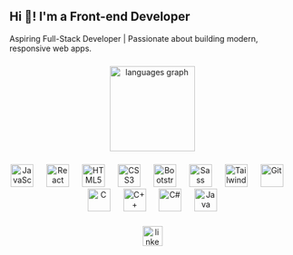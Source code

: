 <h2 align="left">Hi 👋! I'm a Front-end Developer</h2>
<p align="left">Aspiring Full-Stack Developer | Passionate about building modern, responsive web apps.</p>

###

<div align="center">
  <img src="https://github-readme-stats.vercel.app/api/top-langs?username=maurodesouza&locale=en&hide_title=false&layout=compact&card_width=320&langs_count=6&theme=dracula&hide_border=false&hide=Dockerfile,typescript,scss,go,less,ruby,starlark,pug,handlebars,shell&custom_title=Most%20Used%20Languages%20" height="150" alt="languages graph" />
</div>

###

<div align="center">
  <img src="https://cdn.jsdelivr.net/gh/devicons/devicon/icons/javascript/javascript-original.svg" height="40" alt="JavaScript" />
  <img width="15"/>
  <img src="https://cdn.jsdelivr.net/gh/devicons/devicon/icons/react/react-original.svg" height="40" alt="React" />
  <img width="15"/>
  <img src="https://cdn.jsdelivr.net/gh/devicons/devicon/icons/html5/html5-original.svg" height="40" alt="HTML5" />
  <img width="15"/>
  <img src="https://cdn.jsdelivr.net/gh/devicons/devicon/icons/css3/css3-original.svg" height="40" alt="CSS3" />
  <img width="15"/>
  <img src="https://cdn.jsdelivr.net/gh/devicons/devicon/icons/bootstrap/bootstrap-original.svg" height="40" alt="Bootstrap" />
  <img width="15"/>
  <img src="https://cdn.jsdelivr.net/gh/devicons/devicon/icons/sass/sass-original.svg" height="40" alt="Sass" />
  <img width="15"/>
  <img src="https://www.vectorlogo.zone/logos/tailwindcss/tailwindcss-icon.svg" height="40" alt="Tailwind CSS" />
  <img width="15"/>
  <img src="https://cdn.jsdelivr.net/gh/devicons/devicon/icons/git/git-original.svg" height="40" alt="Git" />
  <img width="15"/>
  <img src="https://cdn.jsdelivr.net/gh/devicons/devicon/icons/c/c-original.svg" height="40" alt="C" />
  <img width="15"/>
  <img src="https://cdn.jsdelivr.net/gh/devicons/devicon/icons/cplusplus/cplusplus-original.svg" height="40" alt="C++" />
  <img width="15"/>
  <img src="https://cdn.jsdelivr.net/gh/devicons/devicon/icons/csharp/csharp-original.svg" height="40" alt="C#" />
  <img width="15"/>
  <img src="https://cdn.jsdelivr.net/gh/devicons/devicon/icons/java/java-original.svg" height="40" alt="Java" />
</div>

###

<div align="center">
  <a href="http://linkedin.com/in/khayal--abdullayev" target="_blank">
    <img src="https://img.shields.io/static/v1?message=LinkedIn&logo=linkedin&label=&color=0077B5&logoColor=white&labelColor=&style=for-the-badge" height="35" alt="linkedin logo" />
  </a>
</div>
